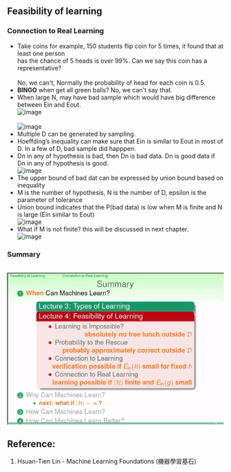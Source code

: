 ## Feasibility of learning

### Connection to Real Learning
* Take coins for example, 150 students flip coin for 5 times, it found that at least one person 
<br>has the chance of 5 heads is over 99%. Can we say this coin has a representative? <br/>
<br>No, we can't, Normally the probability of head for each coin is 0.5.<br/>
* **BINGO** when get all green balls? No, we can't say that.
* When large N, may have bad sample which would have big difference between Ein and Eout.
<br>![image](https://github.com/yhlien1221/Machine_Learning_Foundations_and_Techniques/blob/main/Foundations/pic/16_1.jpg)<br/>
<br>![image](https://github.com/yhlien1221/Machine_Learning_Foundations_and_Techniques/blob/main/Foundations/pic/16_2.jpg)<br/>
* Multiple D can be generated by sampling.
* Hoeffding’s inequality can make sure that Ein is similar to Eout in most of D. In a few of D, bad sample did happpen.
* Dn in any of hypothesis is bad, then Dn is bad data. Dn is good data if Dn in any of hypothesis is good.
<br>![image](https://github.com/yhlien1221/Machine_Learning_Foundations_and_Techniques/blob/main/Foundations/pic/16_4.jpg)<br/>
* The upper bound of bad dat can be expressed by union bound based on inequality
* M is the number of hypothesis, N is the number of D, epsilon is the parameter of tolerance
* Union bound indicates that the P(bad data) is low when M is finite and N is large (Ein similar to Eout)
<br>![image](https://github.com/yhlien1221/Machine_Learning_Foundations_and_Techniques/blob/main/Foundations/pic/16_5.jpg)<br/>
* What if M is not finite? this will be discussed in next chapter.
<br>![image](https://github.com/yhlien1221/Machine_Learning_Foundations_and_Techniques/blob/main/Foundations/pic/16_6.jpg)<br/>



### Summary
<br>![image](https://github.com/yhlien1221/Machine_Learning_Foundations_and_Techniques/blob/main/Foundations/pic/16_8.jpg)<br/>

 
## Reference:
1. Hsuan-Tien Lin - Machine Learning Foundations (機器學習基石)

<!-- ref
http://naivered.github.io/2016/07/05/Study_Notes/Machine%20Learning%20Foundations/Machine-Learning-Foundations-L2-Notes-1/
https://cynthiachuang.github.io/Machine-Learning-Foundations-Study-Notes-Mathematical-Foundations-Week2/?view
-->
